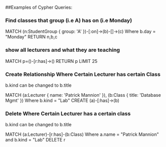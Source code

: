##Examples of Cypher Queries:

### Find classes that group (i.e A) has on (i.e Monday)
MATCH (n:StudentGroup { group: 'A' })-[:on]->(b)-[]->(c) Where b.day = "Monday" RETURN n,b,c

### show all lecturers and what they are teaching
MATCH p=()-[r:has]->() RETURN p LIMIT 25

### Create Relationship Where Certain Lecturer has certain Class
b.kind can be changed to b.title

MATCH (a:Lecturer { name: 'Patrick Mannion' }), (b:Class { title: 'Database Mgmt' })
Where b.kind = "Lab"
CREATE (a)-[:has]->(b)


### Delete Where Certain Lecturer has a certain class
b.kind can be changed to b.title

MATCH (a:Lecturer)-[r:has]-(b:Class) 
Where a.name = "Patrick Mannion" and b.kind = "Lab"
DELETE r
